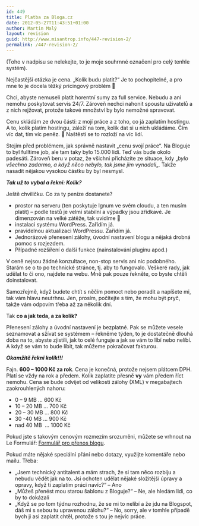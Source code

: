 ```yaml
---
id: 449
title: Platba za Bloga.cz
date: 2012-05-27T11:43:51+01:00
author: Martin Malý
layout: revision
guid: http://www.misantrop.info/447-revision-2/
permalink: /447-revision-2/
---
```

(Toho v nadpisu se nelekejte, to je moje souhrnné označení pro celý tenhle systém).

Nejčastější otázka je cena. &#8222;Kolik budu platit?&#8220; Je to pochopitelné, a pro mne to je docela těžký pricingový problém 🙂

Chci, abyste nemuseli platit horentní sumy za full service. Nebudu a ani nemohu poskytovat servis 24/7. Zároveň nechci nahonit spoustu uživatelů a z nich rejžovat, protože takové množství by bylo nemožné spravovat.

Cenu skládám ze dvou částí: z mojí práce a z toho, co já zaplatím hostingu. A to, kolik platím hostingu, záleží na tom, kolik dat si u nich ukládáme. Čím víc dat, tím víc peněz. 🙂 Naštěstí se to rozloží na víc lidí.

Stojím před problémem, jak správně nastavit &#8222;cenu svojí práce&#8220;. Na Bloguje to byl fulltime job, ale tam taky bylo 15.000 lidí. Teď vás bude okolo padesáti. Zároveň beru v potaz, že všichni přicházíte ze situace, kdy &#8222;_bylo všechno zadarmo, a když něco nebylo, tak jsme jim vynadali_&#8222;. Takže nasadit nějakou vysokou částku by byl nesmysl.

**_Tak už to vybal a řekni: Kolik?_**

Ještě chviličku. Co za ty peníze dostanete?

  * prostor na serveru (ten poskytuje Ignum ve svém cloudu, a ten musím platit) &#8211; podle testů je velmi stabilní a výpadky jsou zřídkavé. Je dimenzován na velké zátěže, tak uvidíme 🙂
  * instalaci systému WordPress. Zařídím já.
  * pravidelnou aktualizaci WordPressu. Zařídím já.
  * Jednorázové přenesení zálohy, úvodní nastavení blogu a nějaká drobná pomoc s rozjezdem.
  * Případné rozšíření o další funkce (nainstalování pluginu apod.)

V ceně nejsou žádné konzultace, non-stop servis ani nic podobného. Starám se o to po technické stránce, tj. aby to fungovalo. Veškeré rady, jak udělat to či ono, najdete na webu. Mně pak pouze řekněte, co byste chtěli doinstalovat.

Samozřejmě, když budete chtít s něčím pomoct nebo poradit a napíšete mi, tak vám hlavu neutrhnu. Jen, prosím, počítejte s tím, že mohu být pryč, takže vám odpovím třeba až za několik dní.

Tak **co a jak teda, a za kolik?**

Přenesení zálohy a úvodní nastavení je bezplatné. Pak se můžete vesele seznamovat a sžívat se systémem &#8211; řekněme týden, to je dostatečně dlouhá doba na to, abyste zjistili, jak to celé funguje a jak se vám to líbí nebo nelíbí. A když se vám to bude líbit, tak můžeme pokračovat fakturou.

_**Okamžitě řekni kolik!!!**_

Fajn. **600 &#8211; 1000 Kč za rok**. Cena je konečná, protože nejsem plátcem DPH. Platí se vždy na rok a předem. Kolik zaplatíte přesně **vy** vám předem říct nemohu. Cena se bude odvíjet od velikosti zálohy (XML) v megabajtech zaokrouhlených nahoru:

  * 0 &#8211; 9 MB &#8230; 600 Kč
  * 10 &#8211; 20 MB &#8230; 700 Kč
  * 20 &#8211; 30 MB &#8230; 800 Kč
  * 30 -40 MB &#8230; 900 Kč
  * nad 40 MB  &#8230; 1000 Kč

Pokud jste s takovým cenovým rozmezím srozuměni, můžete se vrhnout na Le Formulář: [Formulář pro přenos blogu](https://docs.google.com/spreadsheet/viewform?formkey=dHc0Z3V3ZFF5cjNUNDBLNzAzLWlEMHc6MQ#gid=0).

Pokud máte nějaké speciální přání nebo dotazy, využijte komentáře nebo mailu. Třeba:

  * &#8222;Jsem technický antitalent a mám strach, že si tam něco rozbiju a nebudu vědět jak na to. Jsi ochoten udělat nějaké složitější úpravy a opravy, když ti zaplatím práci navíc?&#8220; &#8211; Ano
  * &#8222;Můžeš přenést mou starou šablonu z Bloguje?&#8220; &#8211; Ne, ale hledám lidi, co by to dokázali
  * &#8222;Když se po tom týdnu rozhodnu, že se mi to nelíbí a že jdu na Blogspot, dáš mi s sebou tu upravenou zálohu?&#8220; &#8211; No, sorry, ale v tomhle případě bych ji asi zaplatit chtěl, protože s tou je nejvíc práce.